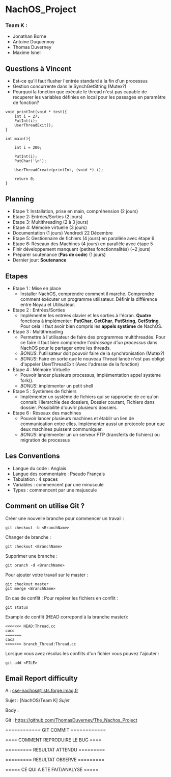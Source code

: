 # NachOS_Project

### Team K : 

* Jonathan Borne
* Antoine Duquennoy
* Thomas Duverney
* Maxime Isnel

## Questions à Vincent

* Est-ce qu'il faut flusher l'entrée standard à la fin d'un processus
* Gestion concurrente dans le SynchGetString (Mutex?)
* Pourquoi la fonction que exécute le thread n'est pas capable de recuperer les variables définies en local pour les passages en paramètre de fonction?

```
void printInt(void * test){
	int i = 27;
	PutInt(i);
	UserThreadExit();
}

int main(){

	int i = 200;

	PutInt(i);
	PutChar('\n');

	UserThreadCreate(printInt, (void *) i);

	return 0;
}
```

## Planning

* Etape 1: Installation, prise en main, compréhension (2 jours)
* Etape 2: Entrées/Sorties (2 jours)
* Etape 3: Multithreading (2 à 3 jours)
* Etape 4: Mémoire virtuelle (3 jours)
* Documentation (1 jours) Vendredi 22 Décembre
* Etape 5: Gestionnaire de fichiers (4 jours) en parallèle avec étape 6
* Etape 6: Réseaux des Machines (4 jours) en parallèle avec étape 5
* Finir développement manquant (petites fonctionnalités) (~2 jours)
* Préparer soutenance (**Pas de code**) (1 jours)
* Dernier jour: **Soutenance**

## Etapes

* Etape 1 : Mise en place
	* Installer NachOS, comprendre comment il marche. Comprendre comment éxécuter un programme utilisateur. Définir la différence entre Noyau et Utilisateur.
* Etape 2 : Entrées/Sorties
	* Implémenter les entrées clavier et les sorties à l'écran. **Quatre** fonctions à implémenter: **PutChar**, **GetChar**, **PutString**, **GetString**. Pour cela il faut avoir bien compris les **appels système** de NachOS.
* Etape 3 : Multithreading
	* Permettre à l'utilisateur de faire des programmes multithreadés. Pour ce faire il faut bien comprendre l'*adressage d'un processus* dans NachOS pour le partager entre les threads. 
	* *BONUS*: l'utilisateur doit pouvoir faire de la synchronisation (Mutex?)
	* *BONUS*: Faire en sorte que le nouveau Thread lancé n'est pas obligé d'appeler UserThreadExit (Avec l'adresse de la fonction)
* Etape 4 : Mémoire Virtuelle
	* Pouvoir lancer plusieurs processus, implémentation appel système fork(). 
	* *BONUS*: implémenter un petit shell 
* Etape 5 : Systèmes de fichiers
	* Implémenter un système de fichiers qui se rapproche de ce qu'on connait: Hierarchie des dossiers, Dossier courant, Fichiers dans dossier.
	Possibilité d'ouvrir plusieurs dossiers.
* Etape 6 : Réseaux des machines
	* Pouvoir lancer plusieurs machines et établir un lien de communication entre elles. Implémenter aussi un protocole pour que deux machines puissent communiquer.
	* *BONUS*: implémenter un un serveur FTP (transferts de fichiers) ou migration de processus 


## Les Conventions

* Langue du code : Anglais
* Langue des commentaire : Pseudo Français
* Tabulation : 4 spaces
* Variables : commencent par une minuscule
* Types : commencent par une majuscule

## Comment on utilise Git ?

Créer une nouvelle branche pour commencer un travail :
```
git checkout -b <BranchName>
```

Changer de branche :
```
git checkout <BranchName>
```

Supprimer une branche :
```
git branch -d <BranchName>
```

Pour ajouter votre travail sur le master :
```
git checkout master
git merge <BranchName>
```

En cas de conflit :
Pour repérer les fichiers en conflit :
```
git status
```
Example de conflit (HEAD correpond à la branche master):
```
<<<<<<< HEAD:Thread.cc
coco
=======
caca
>>>>>>> branch_Thread:Thread.cc
```
Lorsque vous avez résolus les conflits d'un fichier vous pouvez l'ajouter :
```
git add <FILE>
```


## Email Report difficulty

A : cse-nachos@lists.forge.imag.fr

Sujet : [NachOS/Team K] *Sujet*

Body :

Git : https://github.com/ThomasDuverney/The_Nachos_Project

============ GIT COMMIT ============


==== COMMENT REPRODUIRE LE BUG ====


========= RESULTAT ATTENDU =========


========= RESULTAT OBSERVE =========


===== CE QUI A ETE FAIT/ANALYSE =====
